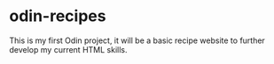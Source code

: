 # odin-recipes

This is my first Odin project, it will be a basic recipe website to further develop my current HTML skills.